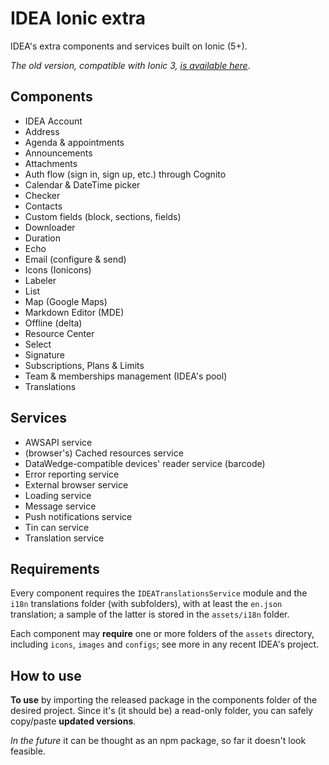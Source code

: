 # IDEA Ionic extra

IDEA's extra components and services built on Ionic (5+).

_The old version, compatible with Ionic 3, [is available here](https://github.com/uatisdeproblem/IDEA-Ionic3-extra)_.

## Components

- IDEA Account
- Address
- Agenda & appointments
- Announcements
- Attachments
- Auth flow (sign in, sign up, etc.) through Cognito
- Calendar & DateTime picker
- Checker
- Contacts
- Custom fields (block, sections, fields)
- Downloader
- Duration
- Echo
- Email (configure & send)
- Icons (Ionicons)
- Labeler
- List
- Map (Google Maps)
- Markdown Editor (MDE)
- Offline (delta)
- Resource Center
- Select
- Signature
- Subscriptions, Plans & Limits
- Team & memberships management (IDEA's pool)
- Translations

## Services

- AWSAPI service
- (browser's) Cached resources service
- DataWedge-compatible devices' reader service (barcode)
- Error reporting service
- External browser service
- Loading service
- Message service
- Push notifications service
- Tin can service
- Translation service

## Requirements

Every component requires the `IDEATranslationsService` module and the `i18n` translations folder (with subfolders),
with at least the `en.json` translation; a sample of the latter is stored in the `assets/i18n` folder.

Each component may **require** one or more folders of the `assets` directory,
including `icons`, `images` and `configs`; see more in any recent IDEA's project.

## How to use

**To use** by importing the released package in the components folder of the desired project.
Since it's (it should be) a read-only folder, you can safely copy/paste **updated versions**.

_In the future_ it can be thought as an npm package, so far it doesn't look feasible.
